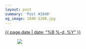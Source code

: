 ```yaml
---
layout: post
summary: 'Post #1840'
og_image: 1840-1280.jpg
---
```


<div class="post">
  <time>
    <a href="/1840">
      {{ page.date | date: "%B %-d, %Y" }}
    </a>
  </time>
  <a href="/1840">
    <figure data-taken="6/27/2024">
      <img sizes="(min-width: 700px) 50vw, calc(100vw - 2rem)" src="{{ site.assets_url }}/1840-640.jpg" srcset="{{ site.assets_url }}/1840-320.jpg 320w, {{ site.assets_url }}/1840-640.jpg 640w, {{ site.assets_url }}/1840-960.jpg 960w, {{ site.assets_url }}/1840-1280.jpg 1280w" />
    </figure>
  </a>
</div>
